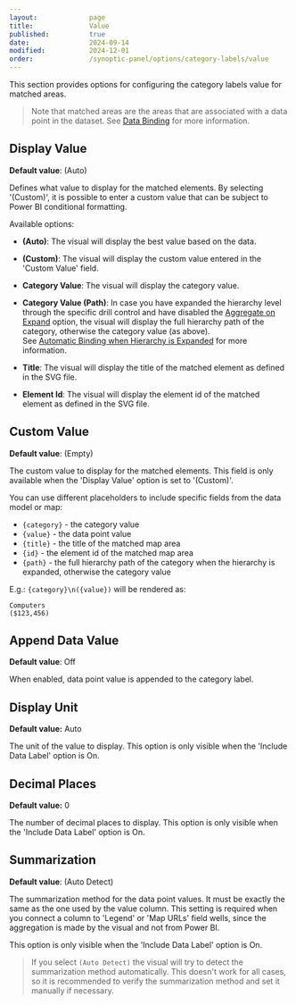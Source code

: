 ```yaml
---
layout:             page
title:              Value
published:          true
date:               2024-09-14
modified:           2024-12-01
order:              /synoptic-panel/options/category-labels/value
---
```


This section provides options for configuring the category labels value for matched areas. 

> Note that matched areas are the areas that are associated with a data point in the dataset. See [Data Binding](../../concepts/data-binding.md) for more information.

## Display Value

**Default value**: (Auto)

Defines what value to display for the matched elements. By selecting '(Custom)', it is possible to enter a custom value that can be subject to Power BI conditional formatting.

Available options:

- **(Auto)**: The visual will display the best value based on the data.

- **(Custom)**: The visual will display the custom value entered in the 'Custom Value' field.

- **Category Value**: The visual will display the category value.

- **Category Value (Path)**: In case you have expanded the hierarchy level through the specific drill control and have disabled the [Aggregate on Expand](../drill-behavior/aggregate-on-expand.md) option, the visual will display the full hierarchy path of the category, otherwise the category value (as above).  
See [Automatic Binding when Hierarchy is Expanded](../../concepts/data-binding.md#automatic-binding-when-hierarchy-is-expanded) for more information.

- **Title**: The visual will display the title of the matched element as defined in the SVG file.

- **Element Id**: The visual will display the element id of the matched element as defined in the SVG file.

## Custom Value

**Default value**: (Empty)

The custom value to display for the matched elements. This field is only available when the 'Display Value' option is set to '(Custom)'. 

You can use different placeholders to include specific fields from the data model or map: 

- `{category}` - the category value
- `{value}` - the data point value
- `{title}` - the title of the matched map area
- `{id}` - the element id of the matched map area
- `{path}` - the full hierarchy path of the category when the hierarchy is expanded, otherwise the category value

E.g.: `{category}\n({value})` will be rendered as:
```
Computers 
($123,456)
```

## Append Data Value

**Default value**: Off

When enabled, data point value is appended to the category label.

## Display Unit

**Default value:** Auto

The unit of the value to display. This option is only visible when the 'Include Data Label' option is On. 

## Decimal Places

**Default value:** 0

The number of decimal places to display. This option is only visible when the 'Include Data Label' option is On. 

## Summarization

**Default value**: (Auto Detect)

The summarization method for the data point values. It must be exactly the same as the one used by the value column. This setting is required when you connect a column to 'Legend' or 'Map URLs' field wells, since the aggregation is made by the visual and not from Power BI. 

This option is only visible when the 'Include Data Label' option is On.

> If you select `(Auto Detect)` the visual will try to detect the summarization method automatically. This doesn't work for all cases, so it is recommended to verify the summarization method and set it manually if necessary.

